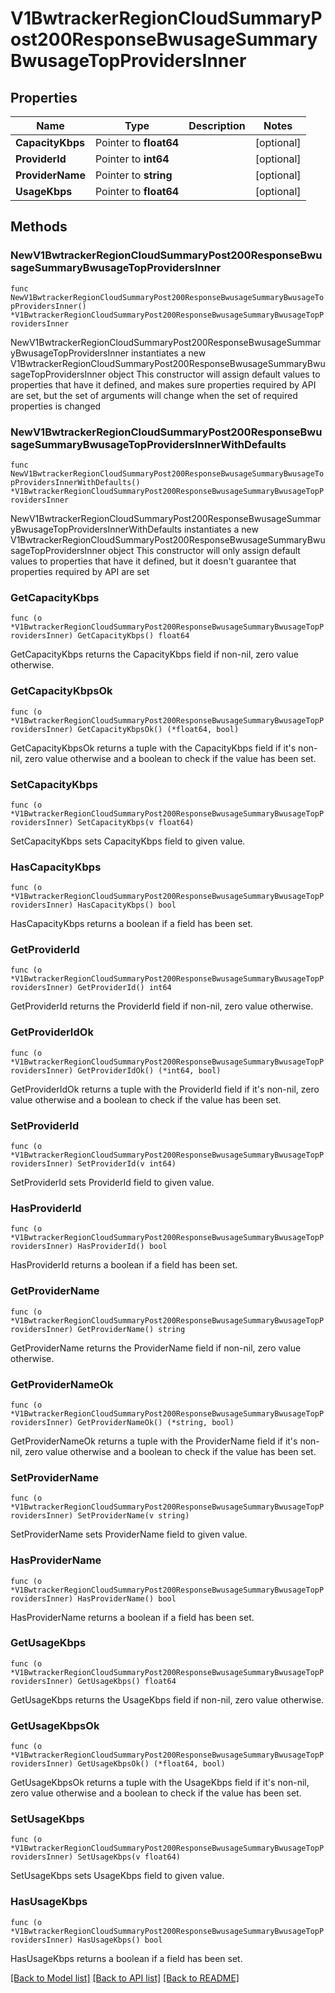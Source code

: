 # V1BwtrackerRegionCloudSummaryPost200ResponseBwusageSummaryBwusageTopProvidersInner

## Properties

Name | Type | Description | Notes
------------ | ------------- | ------------- | -------------
**CapacityKbps** | Pointer to **float64** |  | [optional] 
**ProviderId** | Pointer to **int64** |  | [optional] 
**ProviderName** | Pointer to **string** |  | [optional] 
**UsageKbps** | Pointer to **float64** |  | [optional] 

## Methods

### NewV1BwtrackerRegionCloudSummaryPost200ResponseBwusageSummaryBwusageTopProvidersInner

`func NewV1BwtrackerRegionCloudSummaryPost200ResponseBwusageSummaryBwusageTopProvidersInner() *V1BwtrackerRegionCloudSummaryPost200ResponseBwusageSummaryBwusageTopProvidersInner`

NewV1BwtrackerRegionCloudSummaryPost200ResponseBwusageSummaryBwusageTopProvidersInner instantiates a new V1BwtrackerRegionCloudSummaryPost200ResponseBwusageSummaryBwusageTopProvidersInner object
This constructor will assign default values to properties that have it defined,
and makes sure properties required by API are set, but the set of arguments
will change when the set of required properties is changed

### NewV1BwtrackerRegionCloudSummaryPost200ResponseBwusageSummaryBwusageTopProvidersInnerWithDefaults

`func NewV1BwtrackerRegionCloudSummaryPost200ResponseBwusageSummaryBwusageTopProvidersInnerWithDefaults() *V1BwtrackerRegionCloudSummaryPost200ResponseBwusageSummaryBwusageTopProvidersInner`

NewV1BwtrackerRegionCloudSummaryPost200ResponseBwusageSummaryBwusageTopProvidersInnerWithDefaults instantiates a new V1BwtrackerRegionCloudSummaryPost200ResponseBwusageSummaryBwusageTopProvidersInner object
This constructor will only assign default values to properties that have it defined,
but it doesn't guarantee that properties required by API are set

### GetCapacityKbps

`func (o *V1BwtrackerRegionCloudSummaryPost200ResponseBwusageSummaryBwusageTopProvidersInner) GetCapacityKbps() float64`

GetCapacityKbps returns the CapacityKbps field if non-nil, zero value otherwise.

### GetCapacityKbpsOk

`func (o *V1BwtrackerRegionCloudSummaryPost200ResponseBwusageSummaryBwusageTopProvidersInner) GetCapacityKbpsOk() (*float64, bool)`

GetCapacityKbpsOk returns a tuple with the CapacityKbps field if it's non-nil, zero value otherwise
and a boolean to check if the value has been set.

### SetCapacityKbps

`func (o *V1BwtrackerRegionCloudSummaryPost200ResponseBwusageSummaryBwusageTopProvidersInner) SetCapacityKbps(v float64)`

SetCapacityKbps sets CapacityKbps field to given value.

### HasCapacityKbps

`func (o *V1BwtrackerRegionCloudSummaryPost200ResponseBwusageSummaryBwusageTopProvidersInner) HasCapacityKbps() bool`

HasCapacityKbps returns a boolean if a field has been set.

### GetProviderId

`func (o *V1BwtrackerRegionCloudSummaryPost200ResponseBwusageSummaryBwusageTopProvidersInner) GetProviderId() int64`

GetProviderId returns the ProviderId field if non-nil, zero value otherwise.

### GetProviderIdOk

`func (o *V1BwtrackerRegionCloudSummaryPost200ResponseBwusageSummaryBwusageTopProvidersInner) GetProviderIdOk() (*int64, bool)`

GetProviderIdOk returns a tuple with the ProviderId field if it's non-nil, zero value otherwise
and a boolean to check if the value has been set.

### SetProviderId

`func (o *V1BwtrackerRegionCloudSummaryPost200ResponseBwusageSummaryBwusageTopProvidersInner) SetProviderId(v int64)`

SetProviderId sets ProviderId field to given value.

### HasProviderId

`func (o *V1BwtrackerRegionCloudSummaryPost200ResponseBwusageSummaryBwusageTopProvidersInner) HasProviderId() bool`

HasProviderId returns a boolean if a field has been set.

### GetProviderName

`func (o *V1BwtrackerRegionCloudSummaryPost200ResponseBwusageSummaryBwusageTopProvidersInner) GetProviderName() string`

GetProviderName returns the ProviderName field if non-nil, zero value otherwise.

### GetProviderNameOk

`func (o *V1BwtrackerRegionCloudSummaryPost200ResponseBwusageSummaryBwusageTopProvidersInner) GetProviderNameOk() (*string, bool)`

GetProviderNameOk returns a tuple with the ProviderName field if it's non-nil, zero value otherwise
and a boolean to check if the value has been set.

### SetProviderName

`func (o *V1BwtrackerRegionCloudSummaryPost200ResponseBwusageSummaryBwusageTopProvidersInner) SetProviderName(v string)`

SetProviderName sets ProviderName field to given value.

### HasProviderName

`func (o *V1BwtrackerRegionCloudSummaryPost200ResponseBwusageSummaryBwusageTopProvidersInner) HasProviderName() bool`

HasProviderName returns a boolean if a field has been set.

### GetUsageKbps

`func (o *V1BwtrackerRegionCloudSummaryPost200ResponseBwusageSummaryBwusageTopProvidersInner) GetUsageKbps() float64`

GetUsageKbps returns the UsageKbps field if non-nil, zero value otherwise.

### GetUsageKbpsOk

`func (o *V1BwtrackerRegionCloudSummaryPost200ResponseBwusageSummaryBwusageTopProvidersInner) GetUsageKbpsOk() (*float64, bool)`

GetUsageKbpsOk returns a tuple with the UsageKbps field if it's non-nil, zero value otherwise
and a boolean to check if the value has been set.

### SetUsageKbps

`func (o *V1BwtrackerRegionCloudSummaryPost200ResponseBwusageSummaryBwusageTopProvidersInner) SetUsageKbps(v float64)`

SetUsageKbps sets UsageKbps field to given value.

### HasUsageKbps

`func (o *V1BwtrackerRegionCloudSummaryPost200ResponseBwusageSummaryBwusageTopProvidersInner) HasUsageKbps() bool`

HasUsageKbps returns a boolean if a field has been set.


[[Back to Model list]](../README.md#documentation-for-models) [[Back to API list]](../README.md#documentation-for-api-endpoints) [[Back to README]](../README.md)


